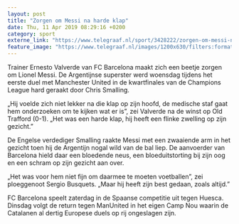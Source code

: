 ```yaml
---
layout: post
title: "Zorgen om Messi na harde klap"
date: Thu, 11 Apr 2019 08:29:16 +0200
category: sport
externe_link: "https://www.telegraaf.nl/sport/3428222/zorgen-om-messi-na-harde-klap"
feature_image: "https://www.telegraaf.nl/images/1200x630/filters:format(jpeg):quality(80)/cdn-kiosk-api.telegraaf.nl/215ec1fe-5c23-11e9-950a-02c309bc01c1.jpg"
---
```


<p class="intro">Trainer Ernesto Valverde van FC Barcelona maakt zich een beetje zorgen om Lionel Messi. De Argentijnse superster werd woensdag tijdens het eerste duel met Manchester United in de kwartfinales van de Champions League hard geraakt door Chris Smalling.</p> <p>„Hij voelde zich niet lekker na die klap op zijn hoofd, de medische staf gaat hem onderzoeken om te kijken wat er is”, zei Valverde na de winst op Old Trafford (0-1). „Het was een harde klap, hij heeft een flinke zwelling op zijn gezicht.”</p><p>De Engelse verdediger Smalling raakte Messi met een zwaaiende arm in het gezicht toen hij de Argentijn nogal wild van de bal liep. De aanvoerder van Barcelona hield daar een bloedende neus, een bloeduitstorting bij zijn oog en een schram op zijn gezicht aan over.</p><p>„Het was voor hem niet fijn om daarmee te moeten voetballen”, zei ploeggenoot Sergio Busquets. „Maar hij heeft zijn best gedaan, zoals altijd.”</p><p>FC Barcelona speelt zaterdag in de Spaanse competitie uit tegen Huesca. Dinsdag volgt de return tegen ManUnited in het eigen Camp Nou waarin de Catalanen al dertig Europese duels op rij ongeslagen zijn.</p>

